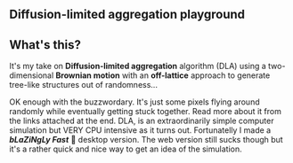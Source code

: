Diffusion-limited aggregation playground
---------------------------

## What's this?

It's my take on **Diffusion-limited aggregation** algorithm (DLA) using a two-dimensional **Brownian motion** with an **off-lattice** approach to generate tree-like structures out of randomness...


OK enough with the buzzwordary. It's just some pixels flying around randomly while eventually getting stuck together. Read more about it from the links attached at the end.
DLA, is an extraordinarily simple computer simulation but VERY CPU intensive as it turns out. Fortunatelly I made a ***bLaZiNgLy Fast*** 🚀 desktop version. The web version still sucks though but it's a rather quick and nice way to get an idea of the simulation.
